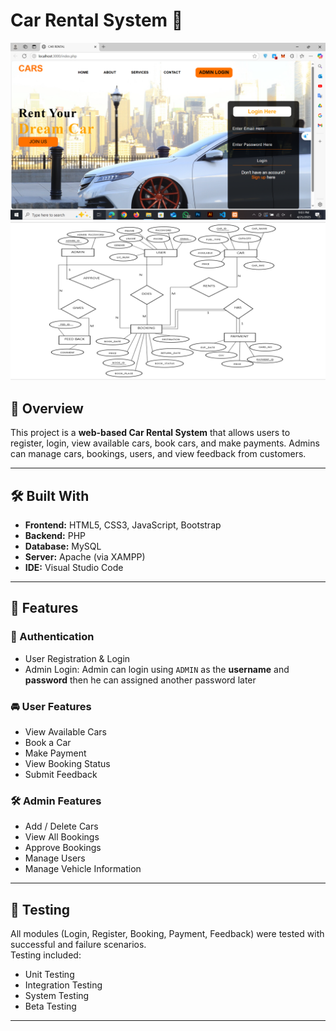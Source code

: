 # Car Rental System 🚗

![Project Screenshot](./images/overview.png)
![ER Diagram of Car Rental System](./images/ER-Diagram.png)

## 📌 Overview

This project is a **web-based Car Rental System** that allows users to register, login, view available cars, book cars, and make payments. Admins can manage cars, bookings, users, and view feedback from customers.

---

## 🛠️ Built With

- **Frontend:** HTML5, CSS3, JavaScript, Bootstrap  
- **Backend:** PHP  
- **Database:** MySQL  
- **Server:** Apache (via XAMPP)  
- **IDE:** Visual Studio Code  

---

## 🎯 Features

### 🔐 Authentication
- User Registration & Login  
- Admin Login: Admin can login using `ADMIN` as the **username** and **password** then he can assigned another password later

### 🚘 User Features
- View Available Cars  
- Book a Car  
- Make Payment  
- View Booking Status  
- Submit Feedback  

### 🛠️ Admin Features
- Add / Delete Cars  
- View All Bookings  
- Approve Bookings  
- Manage Users  
- Manage Vehicle Information  

---

## 🧪 Testing

All modules (Login, Register, Booking, Payment, Feedback) were tested with successful and failure scenarios.  
Testing included:
- Unit Testing
- Integration Testing
- System Testing  
- Beta Testing

---




